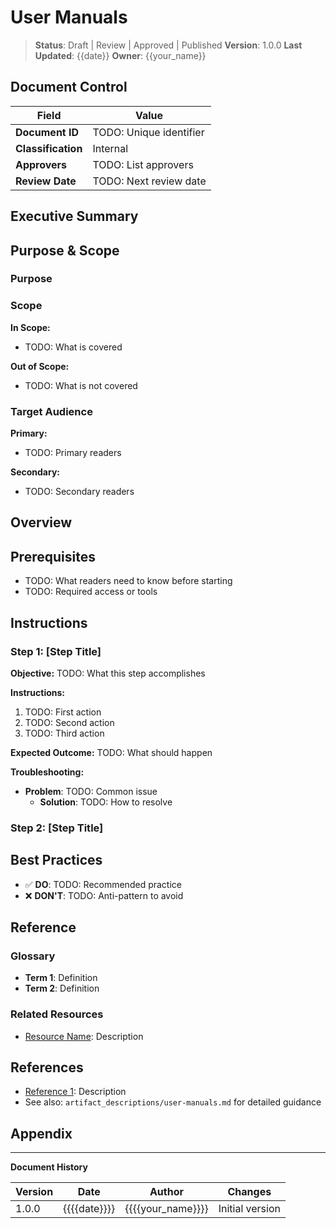 # User Manuals

> **Status**: Draft | Review | Approved | Published
> **Version**: 1.0.0
> **Last Updated**: {{date}}
> **Owner**: {{your_name}}

## Document Control

| Field | Value |
|-------|-------|
| **Document ID** | TODO: Unique identifier |
| **Classification** | Internal |
| **Approvers** | TODO: List approvers |
| **Review Date** | TODO: Next review date |

## Executive Summary

<!-- TODO: 2-3 paragraph overview for executive audience -->
<!-- What is this document about? -->
<!-- Why does it matter? -->
<!-- What are the key takeaways? -->

## Purpose & Scope

### Purpose

<!-- TODO: Explain why this document exists -->

### Scope

**In Scope:**
- TODO: What is covered

**Out of Scope:**
- TODO: What is not covered

### Target Audience

**Primary:**
- TODO: Primary readers

**Secondary:**
- TODO: Secondary readers


## Overview

<!-- TODO: Introduce what this guide covers -->

## Prerequisites

- TODO: What readers need to know before starting
- TODO: Required access or tools

## Instructions

### Step 1: [Step Title]

**Objective:** TODO: What this step accomplishes

**Instructions:**
1. TODO: First action
2. TODO: Second action
3. TODO: Third action

**Expected Outcome:** TODO: What should happen

**Troubleshooting:**
- **Problem**: TODO: Common issue
  - **Solution**: TODO: How to resolve

### Step 2: [Step Title]

<!-- Repeat structure for additional steps -->

## Best Practices

- ✅ **DO**: TODO: Recommended practice
- ❌ **DON'T**: TODO: Anti-pattern to avoid

## Reference

### Glossary

- **Term 1**: Definition
- **Term 2**: Definition

### Related Resources

- [Resource Name](url): Description

## References

- [Reference 1](url): Description
- See also: `artifact_descriptions/user-manuals.md` for detailed guidance

## Appendix

<!-- Add supporting materials as needed -->

---

**Document History**

| Version | Date | Author | Changes |
|---------|------|--------|---------|
| 1.0.0 | {{{{date}}}} | {{{{your_name}}}} | Initial version |
